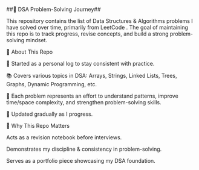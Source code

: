 ##💪 DSA Problem-Solving Journey##

This repository contains the list of Data Structures & Algorithms problems I have solved over time, primarily from LeetCode
.
The goal of maintaining this repo is to track progress, revise concepts, and build a strong problem-solving mindset.


📌 About This Repo

🌱 Started as a personal log to stay consistent with practice.

📚 Covers various topics in DSA: Arrays, Strings, Linked Lists, Trees, Graphs, Dynamic Programming, etc.

🧩 Each problem represents an effort to understand patterns, improve time/space complexity, and strengthen problem-solving skills.

🔄 Updated gradually as I progress.


🌟 Why This Repo Matters

Acts as a revision notebook before interviews.

Demonstrates my discipline & consistency in problem-solving.

Serves as a portfolio piece showcasing my DSA foundation.
